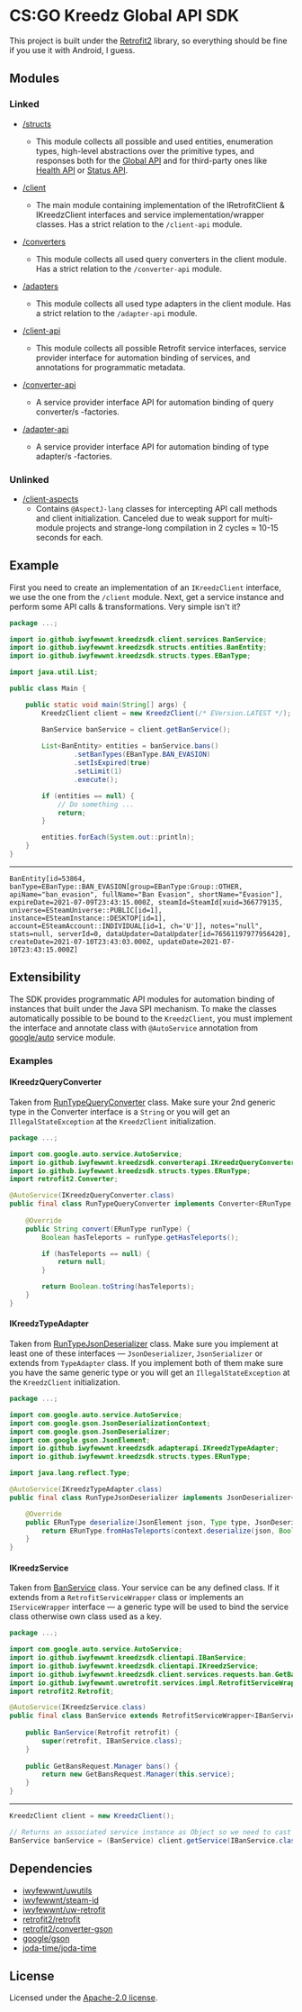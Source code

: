 # CS:GO Kreedz Global API SDK
This project is built under the [Retrofit2](https://github.com/square/retrofit)
library, so everything should be fine if you use it with Android, I guess.


## Modules
### Linked
 * [/structs](./structs)
   * This module collects all possible and used entities, enumeration types,
     high-level abstractions over the primitive types, and responses both for
     the [Global API](https://kztimerglobal.com/swagger/index.html?urls.primaryName=V2)
     and for third-party ones like [Health API](https://health.global-api.com)
     or [Status API](https://status.global-api.com).

 * [/client](./client)
   * The main module containing implementation of the IRetrofitClient & IKreedzClient interfaces
     and service implementation/wrapper classes. Has a strict relation to the `/client-api` module.

 * [/converters](./converters)
   * This module collects all used query converters in the client module.
     Has a strict relation to the `/converter-api` module.

 * [/adapters](./adapters)
   * This module collects all used type adapters in the client module.
     Has a strict relation to the `/adapter-api` module.

 * [/client-api](./client-api)
   * This module collects all possible Retrofit service interfaces, service provider interface
     for automation binding of services, and annotations for programmatic metadata.

 * [/converter-api](./converter-api)
   * A service provider interface API for automation binding of query converter/s -factories.

 * [/adapter-api](./adapter-api)
   * A service provider interface API for automation binding of type adapter/s -factories.

### Unlinked
 * [/client-aspects](./client-aspects)
   * Contains `@AspectJ-lang` classes for intercepting API call methods and client initialization.
     Canceled due to weak support for multi-module projects and strange-long compilation in 2 cycles
     ≈ 10-15 seconds for each.


## Example
First you need to create an implementation of an `IKreedzClient` interface, we use the one
from the `/client` module. Next, get a service instance and perform some API calls
& transformations. Very simple isn't it?
```java
package ...;

import io.github.iwyfewwnt.kreedzsdk.client.services.BanService;
import io.github.iwyfewwnt.kreedzsdk.structs.entities.BanEntity;
import io.github.iwyfewwnt.kreedzsdk.structs.types.EBanType;

import java.util.List;

public class Main {

    public static void main(String[] args) {
        KreedzClient client = new KreedzClient(/* EVersion.LATEST */);

        BanService banService = client.getBanService();
		
        List<BanEntity> entities = banService.bans()
                .setBanTypes(EBanType.BAN_EVASION)
                .setIsExpired(true)
                .setLimit(1)
                .execute();

        if (entities == null) {
            // Do something ...
            return;
        }

        entities.forEach(System.out::println);
    }
}
```

<hr>

```text
BanEntity[id=53864, banType=EBanType::BAN_EVASION[group=EBanType:Group::OTHER, apiName="ban_evasion", fullName="Ban Evasion", shortName="Evasion"], expireDate=2021-07-09T23:43:15.000Z, steamId=SteamId[xuid=366779135, universe=ESteamUniverse::PUBLIC[id=1], instance=ESteamInstance::DESKTOP[id=1], account=ESteamAccount::INDIVIDUAL[id=1, ch='U']], notes="null", stats=null, serverId=0, dataUpdater=DataUpdater[id=76561197977956420], createDate=2021-07-10T23:43:03.000Z, updateDate=2021-07-10T23:43:15.000Z]
```


## Extensibility
The SDK provides programmatic API modules for automation binding of instances
that built under the Java SPI mechanism. To make the classes automatically possible
to be bound to the `KreedzClient`, you must implement the interface and annotate
class with `@AutoService` annotation from [google/auto](https://github.com/google/auto/tree/main/service)
service module.

### Examples
#### IKreedzQueryConverter
Taken from [RunTypeQueryConverter](https://github.com/iwyfewwnt/kreedz-sdk/blob/main/converters/src/main/java/io/github/iwyfewwnt/kreedzsdk/converters/RunTypeQueryConverter.java#L17-L50)
class. Make sure your 2nd generic type in the Converter interface is a `String`
or you will get an `IllegalStateException` at the `KreedzClient` initialization.
```java
package ...;

import com.google.auto.service.AutoService;
import io.github.iwyfewwnt.kreedzsdk.converterapi.IKreedzQueryConverter;
import io.github.iwyfewwnt.kreedzsdk.structs.types.ERunType;
import retrofit2.Converter;

@AutoService(IKreedzQueryConverter.class)
public final class RunTypeQueryConverter implements Converter<ERunType, String>, IKreedzQueryConverter {
    
    @Override
    public String convert(ERunType runType) {
        Boolean hasTeleports = runType.getHasTeleports();

        if (hasTeleports == null) {
            return null;
        }

        return Boolean.toString(hasTeleports);
    }
}
```

#### IKreedzTypeAdapter
Taken from [RunTypeJsonDeserializer](https://github.com/iwyfewwnt/kreedz-sdk/blob/main/adapters/src/main/java/io/github/iwyfewwnt/kreedzsdk/deserializers/RunTypeJsonDeserializer.java#L17-L57) 
class. Make sure you implement at least one of these interfaces — `JsonDeserializer`, `JsonSerializer`
or extends from `TypeAdapter` class. If you implement both of them make sure you have the same
generic type or you will get an `IllegalStateException` at the `KreedzClient` initialization.
```java
package ...;

import com.google.auto.service.AutoService;
import com.google.gson.JsonDeserializationContext;
import com.google.gson.JsonDeserializer;
import com.google.gson.JsonElement;
import io.github.iwyfewwnt.kreedzsdk.adapterapi.IKreedzTypeAdapter;
import io.github.iwyfewwnt.kreedzsdk.structs.types.ERunType;

import java.lang.reflect.Type;

@AutoService(IKreedzTypeAdapter.class)
public final class RunTypeJsonDeserializer implements JsonDeserializer<ERunType>, IKreedzTypeAdapter {

    @Override
    public ERunType deserialize(JsonElement json, Type type, JsonDeserializationContext context) {
        return ERunType.fromHasTeleports(context.deserialize(json, Boolean.class));
    }
}
```

#### IKreedzService
Taken from [BanService](https://github.com/iwyfewwnt/kreedz-sdk/blob/main/client/src/main/java/io/github/iwyfewwnt/kreedzsdk/client/services/BanService.java#L17-L50) class.
Your service can be any defined class. If it extends from a `RetrofitServiceWrapper` class
or implements an `IServiceWrapper` interface — a generic type will be used to bind 
the service class otherwise own class used as a key.
```java
package ...;

import com.google.auto.service.AutoService;
import io.github.iwyfewwnt.kreedzsdk.clientapi.IBanService;
import io.github.iwyfewwnt.kreedzsdk.clientapi.IKreedzService;
import io.github.iwyfewwnt.kreedzsdk.client.services.requests.ban.GetBansRequest;
import io.github.iwyfewwnt.uwretrofit.services.impl.RetrofitServiceWrapper;
import retrofit2.Retrofit;

@AutoService(IKreedzService.class)
public final class BanService extends RetrofitServiceWrapper<IBanService> implements IKreedzService {
    
    public BanService(Retrofit retrofit) {
        super(retrofit, IBanService.class);
    }
    
    public GetBansRequest.Manager bans() {
        return new GetBansRequest.Manager(this.service);
    }
}
```

<hr>

```java
KreedzClient client = new KreedzClient();

// Returns an associated service instance as Object so we need to cast it.
BanService banService = (BanService) client.getService(IBanService.class);
```

## Dependencies
 * [iwyfewwnt/uwutils](https://github.com/iwyfewwnt/uwutils)
 * [iwyfewwnt/steam-id](https://github.com/iwyfewwnt/steam-id)
 * [iwyfewwnt/uw-retrofit](https://github.com/iwyfewwnt/uw-retrofit)
 * [retrofit2/retrofit](https://github.com/square/retrofit)
 * [retrofit2/converter-gson](https://github.com/square/retrofit/tree/main/retrofit-converters/gson)
 * [google/gson](https://github.com/google/gson)
 * [joda-time/joda-time](https://github.com/JodaOrg/joda-time)


## License
Licensed under the [Apache-2.0 license](./LICENSE).

